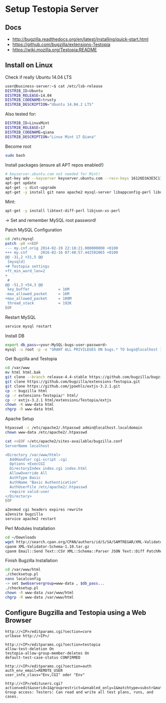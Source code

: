 # Setup Testopia Server

## Docs
- http://bugzilla.readthedocs.org/en/latest/installing/quick-start.html
- https://github.com/bugzilla/extensions-Testopia
- https://wiki.mozilla.org/Testopia:README

## Install on Linux
Check if really Ubuntu 14.04 LTS
```bash
user@business-server:~$ cat /etc/lsb-release
DISTRIB_ID=Ubuntu
DISTRIB_RELEASE=14.04
DISTRIB_CODENAME=trusty
DISTRIB_DESCRIPTION="Ubuntu 14.04.2 LTS"
```

Also tested for:
```bash
DISTRIB_ID=LinuxMint
DISTRIB_RELEASE=17
DISTRIB_CODENAME=qiana
DISTRIB_DESCRIPTION="Linux Mint 17 Qiana"
```
    
Become root
```bash
sudo bash
```

Install packages (ensure all APT repos enabled!)
```bash
# keyserver.ubuntu.com not needed for Mint!
apt-key adv --keyserver keyserver.ubuntu.com --recv-keys 16126D3A3E5C1192
apt-get update
apt-get -y dist-upgrade
apt-get -y install git nano apache2 mysql-server libappconfig-perl libdate-calc-perl libtemplate-perl libmime-perl build-essential libdatetime-timezone-perl libdatetime-perl libemail-sender-perl libemail-mime-perl libemail-mime-modifier-perl libdbi-perl libdbd-mysql-perl libcgi-pm-perl libmath-random-isaac-perl libmath-random-isaac-xs-perl apache2-mpm-prefork libapache2-mod-perl2 libapache2-mod-perl2-dev libchart-perl libxml-perl libxml-twig-perl perlmagick libgd-graph-perl libtemplate-plugin-gd-perl libsoap-lite-perl libhtml-scrubber-perl libjson-rpc-perl libdaemon-generic-perl libtheschwartz-perl libtest-taint-perl libauthen-radius-perl libfile-slurp-perl libencode-detect-perl libmodule-build-perl libnet-ldap-perl libauthen-sasl-perl libtemplate-perl-doc libfile-mimeinfo-perl libhtml-formattext-withlinks-perl libfile-which-perl libgd-dev libmysqlclient-dev lynx-cur graphviz python-sphinx rst2pdf unzip apache2-utils xsltproc cpanminus
```
Mint: 
```bash
apt-get -y install libtext-diff-perl libjson-xs-perl 
```
-> Set and remember MySQL root password!
    
Patch MySQL Configuration
```bash
cd /etc/mysql
patch -p0 <<EOF 
--- my.cnf.orig 2014-02-19 22:18:21.000000000 +0100
+++ my.cnf      2016-02-16 07:48:57.442592065 +0100
@@ -31,2 +31,5 @@
 [mysqld]
+# Testopia settings
+ft_min_word_len=2
+
 #
@@ -51,3 +54,3 @@
 key_buffer             = 16M
-max_allowed_packet     = 16M
+max_allowed_packet     = 100M
 thread_stack           = 192K
EOF
```

Restart MySQL
```bash
service mysql restart
```

Install DB
```bash
export db_pass=<your-MySQL-bugs-user-password>
mysql -u root -p -e "GRANT ALL PRIVILEGES ON bugs.* TO bugs@localhost IDENTIFIED BY '$db_pass'"
```

Get Bugzilla and Testopia
```bash
cd /var/www
mv html html.bak
git clone --branch release-4.4-stable https://github.com/bugzilla/bugzilla
git clone https://github.com/bugzilla/extensions-Testopia.git
git clone https://github.com/jpoehls/extjs-3.2.1.git
cp -r bugzilla html
cp -r extensions-Testopia/* html/
cp -r extjs-3.2.1 html/extensions/Testopia/extjs
chown -R www-data html
chgrp -R www-data html
```

Apache Setup
```bash
htpasswd -c /etc/apache2/.htpasswd admin@localhost.localdomain
chown www-data /etc/apache2/.htpasswd

cat <<EOF >/etc/apache2/sites-available/bugzilla.conf
ServerName localhost

<Directory /var/www/html>
  AddHandler cgi-script .cgi
  Options +ExecCGI
  DirectoryIndex index.cgi index.html
  AllowOverride All
  AuthType Basic
  AuthName "Basic Authentication"
  AuthUserFile /etc/apache2/.htpasswd
  require valid-user
</Directory>    
EOF

a2enmod cgi headers expires rewrite
a2ensite bugzilla
service apache2 restart
```

Perl Modules Installation
```bash
cd ~/Downloads
wget http://search.cpan.org/CPAN/authors/id/S/SA/SAMTREGAR/XML-Validator-Schema-1.10.tar.gz
cpanm XML-Validator-Schema-1.10.tar.gz 
cpanm Email::Send Text::CSV XML::Schema::Parser JSON Text::Diff PatchReader
```

Finish Bugzilla Installation
```bash
cd /var/www/html
./checksetup.pl
nano localconfig
-> set $webservergroup=www-data , $db_pass...
./checksetup.pl
chown -R www-data /var/www/html
chgrp -R www-data /var/www/html
```

## Configure Bugzilla and Testopia using a Web Browser

```
http://<IP>/editparams.cgi?section=core
urlbase http://<IP>/

http://<IP>/editparams.cgi?section=testopia 
allow-test-deletion On
testopia-allow-group-member-deletes On
default-test-case-status CONFIRMED

http://<IP>/editparams.cgi?section=auth
auth_env_email=REMOTE_USER
user_info_class="Env,CGI" oder "Env"

http://<IP>/editusers.cgi?action=edit&userid=1&grouprestrict=&enabled_only=1&matchtype=substr&matchvalue=login_name&groupid=1&matchstr=admin
Group access: Testers: Can read and write all test plans, runs, and cases.
```
